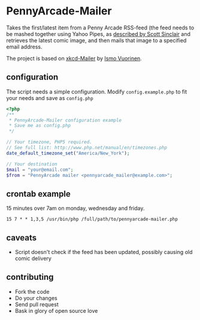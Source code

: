 # PennyArcade-Mailer #

Takes the first/latest item from a Penny Arcade RSS-feed (the feed needs to be mashed together using Yahoo Pipes, as [described by Scott Sinclair](http://www.nullis.net/weblog/2011/02/penny-arcade-comics-feed/) and retrieves the latest comic image, and then mails that image to a specified email address.

The project is based on [xkcd-Mailer](https://github.com/ivuorinen/xkcd-Mailer) by [Ismo Vuorinen](https://github.com/ivuorinen).

## configuration ##

The script needs a simple configuration. Modify ``config.example.php`` to fit your needs and save as ``config.php``

```php
<?php
/**
 * PennyArcade-Mailer configuration example
 * Save me as config.php
 */

// Your timezone, PHP5 required.
// See full list: http://www.php.net/manual/en/timezones.php
date_default_timezone_set("America/New_York");

// Your destination
$mail = "your@email.com";
$from = "PennyArcade mailer <pennyarcade_mailer@example.com>";
```


## crontab example ##

15 minutes over 7am on monday, wednesday and friday.

    15 7 * * 1,3,5 /usr/bin/php /full/path/to/pennyarcade-mailer.php


## caveats ##

- Script doesn't check if the feed has been updated, possibly causing old comic delivery


## contributing ##

- Fork the code
- Do your changes
- Send pull request
- Bask in glory of open source love

